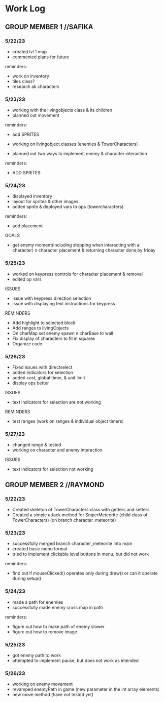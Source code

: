 # Work Log

## GROUP MEMBER 1 //SAFIKA

### 5/22/23

- created lvl 1 map
- commented plans for future

reminders:
- work on inventory
- tiles class?
- research ak characters

### 5/23/23

- working with the livingobjects class & its children
- planned out movement

reminders:
- add SPRITES

- working on livingobject classes (enemies & TowerCharacters)
- planned out two ways to implement enemy & character interaction

reminders:
- ADD SPRITES

### 5/24/23

- displayed inventory
- layout for sprites & other images
- added sprite & deployed vars to ops (towercharacters)

reminders:
- add placement

GOALS
- get enemy moment(including stopping when interacting with a character) n character placement & returning character done by friday

### 5/25/23

- worked on keypress controls for character placement & removal
- edited op vars

ISSUES
- issue with keypress direction selection
- issue with displaying text instructions for keypress

REMINDERS
- Add highlight to selected block
- Add ranges to livingObjects
- On charMap set enemy spawn n charBase to wall
- Fix display of characters to fit in squares
- Organize code

### 5/26/23
- Fixed issues with directselect
- added indicators for selection
- added cost, global timer, & unit limit 
- display ops better

ISSUES
- text indicators for selection are not working

REMINDERS
- test ranges (work on ranges & individual object timers)

### 5/27/23
- changed range & tested 
- working on character and enemy interaction

ISSUES
- text indicators for selection not working


## GROUP MEMBER 2 //RAYMOND

### 5/22/23

- Created skeleton of TowerCharacters class with getters and setters
- Created a simple attack method for SniperMeteorite (child class of TowerCharacters) (on branch character_meteorite)

### 5/23/23

- successfully merged branch character_meteorite into main
- created basic menu format
- tried to implement clickable level buttons in menu, but did not work

reminders:
- find out if mouseClicked() operates only during draw() or can it operate during setup()

### 5/24/23

- made a path for enemies
- successfully made enemy cross map in path

reminders:
- figure out how to make path of enemy slower
- figure out how to remove image

### 5/25/23

- got enemy path to work
- attempted to implement pause, but does not work as intended

### 5/26/23

- working on enemy movement
- revamped enemyPath in game (new parameter in the int array elements)
- new move method (have not tested yet)
